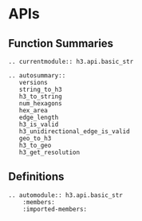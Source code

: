 # APIs


## Function Summaries

```{eval-rst}
.. currentmodule:: h3.api.basic_str

.. autosummary::
   versions
   string_to_h3
   h3_to_string
   num_hexagons
   hex_area
   edge_length
   h3_is_valid
   h3_unidirectional_edge_is_valid
   geo_to_h3
   h3_to_geo
   h3_get_resolution
```

## Definitions

```{eval-rst}
.. automodule:: h3.api.basic_str
    :members:
    :imported-members:
```
